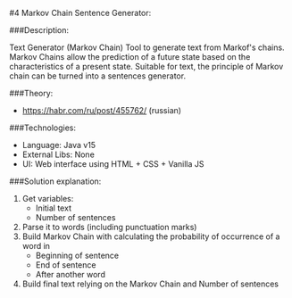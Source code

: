 #4 Markov Chain Sentence Generator:

###Description:

Text Generator (Markov Chain) Tool to generate text from Markof's chains.
Markov Chains allow the prediction of a future state based on the 
characteristics of a present state. Suitable for text, the principle of
Markov chain can be turned into a sentences generator.

###Theory:

* https://habr.com/ru/post/455762/ (russian)

###Technologies:

* Language: Java v15
* External Libs: None
* UI: Web interface using HTML + CSS + Vanilla JS

###Solution explanation:

1. Get variables:
    * Initial text
    * Number of sentences
1. Parse it to words (including punctuation marks)
1. Build Markov Chain with calculating the probability of occurrence of a word in
    * Beginning of sentence
    * End of sentence
    * After another word
1. Build final text relying on the Markov Chain and Number of sentences


